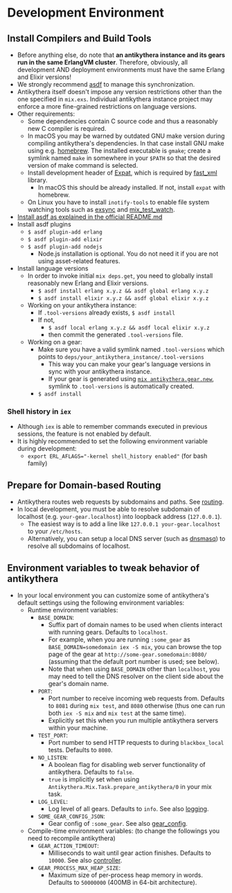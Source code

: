 # Development Environment

## Install Compilers and Build Tools

- Before anything else, do note that **an antikythera instance and its gears run in the same ErlangVM cluster**.
  Therefore, obviously, all development AND deployment environments must have the same Erlang and Elixir versions!
- We strongly recommend [asdf](https://github.com/asdf-vm/asdf) to manage this synchronization.
- Antikythera itself doesn't impose any version restrictions other than the one specified in `mix.exs`.
  Individual antikythera instance project may enforce a more fine-grained restrictions on language versions.
- Other requirements:
    - Some dependencies contain C source code and thus a reasonably new C compiler is required.
    - In macOS you may be warned by outdated GNU make version during compiling antikythera's dependencies.
      In that case install GNU make using e.g. [homebrew](http://brew.sh/).
      The installed executable is `gmake`; create a symlink named `make` in somewhere in your `$PATH`
      so that the desired version of make command is selected.
    - Install development header of [Expat](https://libexpat.github.io/), which is required by [fast_xml](https://github.com/processone/fast_xml) library.
        - In macOS this should be already installed. If not, install `expat` with homebrew.
    - On Linux you have to install `inotify-tools` to enable file system watching tools
      such as [exsync](https://github.com/falood/exsync) and [mix_test_watch](https://github.com/lpil/mix-test.watch).
- [Install asdf as explained in the official README.md](https://github.com/asdf-vm/asdf#setup)
- Install asdf plugins
    - `$ asdf plugin-add erlang`
    - `$ asdf plugin-add elixir`
    - `$ asdf plugin-add nodejs`
        - Node.js installation is optional. You do not need it if you are not using asset-related features.
- Install language versions
    - In order to invoke initial `mix deps.get`, you need to globally install reasonably new Erlang and Elixir versions.
        - `$ asdf install erlang x.y.z && asdf global erlang x.y.z`
        - `$ asdf install elixir x.y.z && asdf global elixir x.y.z`
    - Working on your antikythera instance:
        - If `.tool-versions` already exists, `$ asdf install`
        - If not,
            - `$ asdf local erlang x.y.z && asdf local elixir x.y.z`
            - then commit the generated `.tool-versions` file.
    - Working on a gear:
        - Make sure you have a valid symlink named `.tool-versions` which points to `deps/your_antikythera_instance/.tool-versions`
            - This way you can make your gear's language versions in sync with your antikythera instance.
            - If your gear is generated using [`mix antikythera.gear.new`](https://github.com/access-company/antikythera/blob/master/lib/mix/gear.new.ex),
              symlink to `.tool-versions` is automatically created.
        - `$ asdf install`


### Shell history in `iex`

- Although `iex` is able to remember commands executed in previous sessions, the feature is not enabled by default.
- It is highly recommended to set the following environment variable during development:
    - `export ERL_AFLAGS="-kernel shell_history enabled"` (for bash family)

## Prepare for Domain-based Routing

- Antikythera routes web requests by subdomains and paths. See [routing](https://hexdocs.pm/antikythera/routing.html).
- In local development, you must be able to resolve subdomain of localhost (e.g. `your-gear.localhost`) into loopback address (`127.0.0.1`).
    - The easiest way is to add a line like `127.0.0.1 your-gear.localhost` to your `/etc/hosts`.
    - Alternatively, you can setup a local DNS server (such as [dnsmasq](http://www.thekelleys.org.uk/dnsmasq/doc.html)) to resolve all subdomains of localhost.

## Environment variables to tweak behavior of antikythera

- In your local environment you can customize some of antikythera's default settings using the following environment variables:
    - Runtime environment variables:
        - `BASE_DOMAIN`:
            - Suffix part of domain names to be used when clients interact with running gears. Defaults to `localhost`.
            - For example, when you are running `:some_gear` as `BASE_DOMAIN=somedomain iex -S mix`,
              you can browse the top page of the gear at `http://some-gear.somedomain:8080/` (assuming that the default port number is used; see below).
            - Note that when using `BASE_DOMAIN` other than `localhost`, you may need to tell the DNS resolver on the client side about the gear's domain name.
        - `PORT`:
            - Port number to receive incoming web requests from. Defaults to `8081` during `mix test`, and `8080` otherwise
              (thus one can run both `iex -S mix` and `mix test` at the same time).
            - Explicitly set this when you run multiple antikythera servers within your machine.
        - `TEST_PORT`:
            - Port number to send HTTP requests to during `blackbox_local` tests. Defaults to `8080`.
        - `NO_LISTEN`:
            - A boolean flag for disabling web server functionality of antikythera. Defaults to `false`.
            - `true` is implicitly set when using `Antikythera.Mix.Task.prepare_antikythera/0` in your mix task.
        - `LOG_LEVEL`:
            - Log level of all gears. Defaults to `info`. See also [logging](https://hexdocs.pm/antikythera/logging.html).
        - `SOME_GEAR_CONFIG_JSON`:
            - Gear config of `:some_gear`. See also [gear_config](https://hexdocs.pm/antikythera/gear_config.html).
    - Compile-time environment variables: (to change the followings you need to recompile antikythera)
        - `GEAR_ACTION_TIMEOUT`:
            - Milliseconds to wait until gear action finishes. Defaults to `10000`. See also [controller](https://hexdocs.pm/antikythera/controller.html).
        - `GEAR_PROCESS_MAX_HEAP_SIZE`:
            - Maximum size of per-process heap memory in words. Defaults to `50000000` (400MB in 64-bit architecture).
